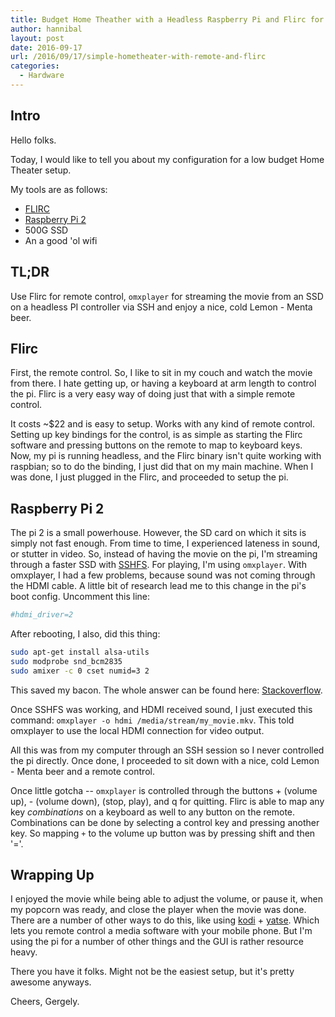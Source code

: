 ```yaml
---
title: Budget Home Theather with a Headless Raspberry Pi and Flirc for Remote Controlling
author: hannibal
layout: post
date: 2016-09-17
url: /2016/09/17/simple-hometheater-with-remote-and-flirc
categories:
  - Hardware
---
```


Intro
------

Hello folks.

Today, I would like to tell you about my configuration for a low budget Home Theater setup.

My tools are as follows:
- [FLIRC](https://flirc.tv/)
- [Raspberry Pi 2](https://www.raspberrypi.org/products/raspberry-pi-2-model-b/)
- 500G SSD
- An a good 'ol wifi

TL;DR
------

Use Flirc for remote control, `omxplayer` for streaming the movie from an SSD on a headless PI controller via SSH and enjoy a nice, cold Lemon - Menta beer.

Flirc
------

First, the remote control. So, I like to sit in my couch and watch the movie from there. I hate getting up, or having a keyboard at arm length to control the pi. Flirc is a very easy way of doing just that with a simple remote control.

It costs ~$22 and is easy to setup. Works with any kind of remote control. Setting up key bindings for the control, is as simple as starting the Flirc software and pressing buttons on the remote to map to keyboard keys. Now, my pi is running headless, and the Flirc binary isn't quite working with raspbian; so to do the binding, I just did that on my main machine. When I was done, I just plugged in the Flirc, and proceeded to setup the pi.

Raspberry Pi 2
----------------

The pi 2 is a small powerhouse. However, the SD card on which it sits is simply not fast enough. From time to time, I experienced lateness in sound, or stutter in video. So, instead of having the movie on the pi, I'm streaming through a faster SSD with [SSHFS](https://github.com/libfuse/sshfs). For playing, I'm using `omxplayer`. With omxplayer, I had a few problems, because sound was not coming through the HDMI cable. A little bit of research lead me to this change in the pi's boot config. Uncomment this line:

~~~bash
#hdmi_driver=2
~~~

After rebooting, I also, did this thing:

~~~bash
sudo apt-get install alsa-utils
sudo modprobe snd_bcm2835
sudo amixer -c 0 cset numid=3 2
~~~

This saved my bacon. The whole answer can be found here: [Stackoverflow](http://raspberrypi.stackexchange.com/questions/44/why-is-my-audio-sound-output-not-working).

Once SSHFS was working, and HDMI received sound, I just executed this command: `omxplayer -o hdmi /media/stream/my_movie.mkv`. This told omxplayer to use the local HDMI connection for video output.

All this was from my computer through an SSH session so I never controlled the pi directly. Once done, I proceeded to sit down with a nice, cold Lemon - Menta beer and a remote control. 

Once little gotcha -- `omxplayer` is controlled through the buttons + (volume up), - (volume down), <SPACE> (stop, play), and q for quitting. Flirc is able to map any key *combinations* on a keyboard as well to any button on the remote. Combinations can be done by selecting a control key and pressing another key. So mapping `+` to the volume up button was by pressing shift and then '='.

Wrapping Up
------------

I enjoyed the movie while being able to adjust the volume, or pause it, when my popcorn was ready, and close the player when the movie was done. There are a number of other ways to do this, like using [kodi](https://kodi.tv/) + [yatse](https://play.google.com/store/apps/details?id=org.leetzone.android.yatsewidgetfree&hl=en). Which lets you remote control a media software with your mobile phone. But I'm using the pi for a number of other things and the GUI is rather resource heavy. 

There you have it folks. Might not be the easiest setup, but it's pretty awesome anyways.

Cheers,
Gergely.
